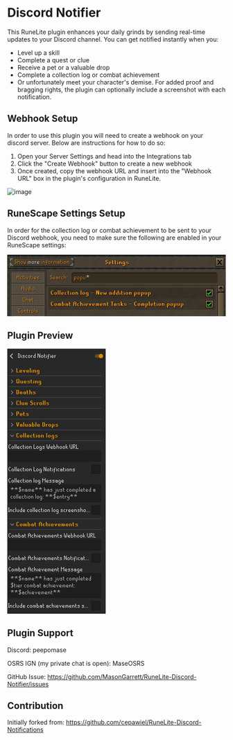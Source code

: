 # Discord Notifier

This RuneLite plugin enhances your daily grinds by sending real-time updates to your Discord channel. You can get notified
instantly when you:
- Level up a skill
- Complete a quest or clue
- Receive a pet or a valuable drop
- Complete a collection log or combat achievement
- Or unfortunately meet your character's demise. 
For added proof and bragging rights, the plugin can optionally include a screenshot with each notification.

## Webhook Setup
In order to use this plugin you will need to create a webhook on your discord server. Below are instructions for how to
do so:

1. Open your Server Settings and head into the Integrations tab
2. Click the "Create Webhook" button to create a new webhook
3. Once created, copy the webhook URL and insert into the "Webhook URL" box in the plugin's configuration in RuneLite.

![image](https://user-images.githubusercontent.com/13265450/109745517-9b42ef80-7b99-11eb-82f9-63f8ea590e8c.png)

## RuneScape Settings Setup

In order for the collection log or combat achievement to be sent to your Discord webhook, you need to make sure the
following are enabled in your RuneScape settings:

![img_2.png](img_2.png)

## Plugin Preview

![img_1.png](img_1.png)

## Plugin Support
Discord: peepomase

OSRS IGN (my private chat is open): MaseOSRS

GitHub Issue: https://github.com/MasonGarrett/RuneLite-Discord-Notifier/issues

## Contribution

Initially forked from: https://github.com/cepawiel/RuneLite-Discord-Notifications